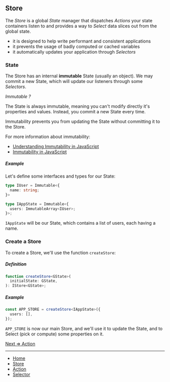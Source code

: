 ## Store

The *Store* is a global *State* manager that dispatches *Actions* your state containers listen to
and provides a way to *Select* data slices out from the global state.

- it is designed to help write performant and consistent applications
- it prevents the usage of badly computed or cached variables
- it automatically updates your application through *Selectors*

### State

The Store has an internal **immutable** State (usually an object).
We may commit a new State, which will update our listeners through some *Selectors*.

*Immutable ?*

The State is always immutable, meaning you can't modify directly it's properties and values.
Instead, you commit a new State every time.

Immutability prevents you from updating the State without committing it to the Store.

For more information about immutability:

- [Understanding Immutability in JavaScript](https://css-tricks.com/understanding-immutability-in-javascript/)
- [Immutability in JavaScript](https://www.telerik.com/blogs/immutability-in-javascript)


##### Example

Let's define some interfaces and types for our State:

```ts
type IUser = Immutable<{
  name: string;
}>

type IAppState = Immutable<{
  users: ImmutableArray<IUser>;
}>;
```

`IAppState` will be our State, which contains a list of users, each having a name.


### Create a Store

To create a Store, we'll use the function `createStore`:

##### Definition

```ts
function createStore<GState>(
  initialState: GState,
): IStore<GState>;
```

##### Example

```ts
const APP_STORE = createStore<IAppState>({
  users: [],
});
```

`APP_STORE` is now our main Store, and we'll use it to update the State, and to Select (pick or compute) some properties on it.

[Next => Action](../action/action.md)

---

- [Home](../../README.md)
- [Store](../store/store.md)
- [Action](../action/action.md)
- [Selector](../selector/selector.md)
